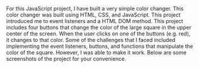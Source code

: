 For this JavaScript project, I have built a very simple color changer. This color changer was built using HTML, CSS, and JavaScript. This project introduced me to event listeners and a HTML DOM method. This project includes four buttons that change the color of the large square in the upper center of the screen. When the user clicks on one of the buttons (e.g. red), it changes to that color. Some of the challenges that I faced included implementing the event listeners, buttons, and functions that manipulate the color of the square. However, I was able to make it work. Below are some screenshots of the project for your convenience.